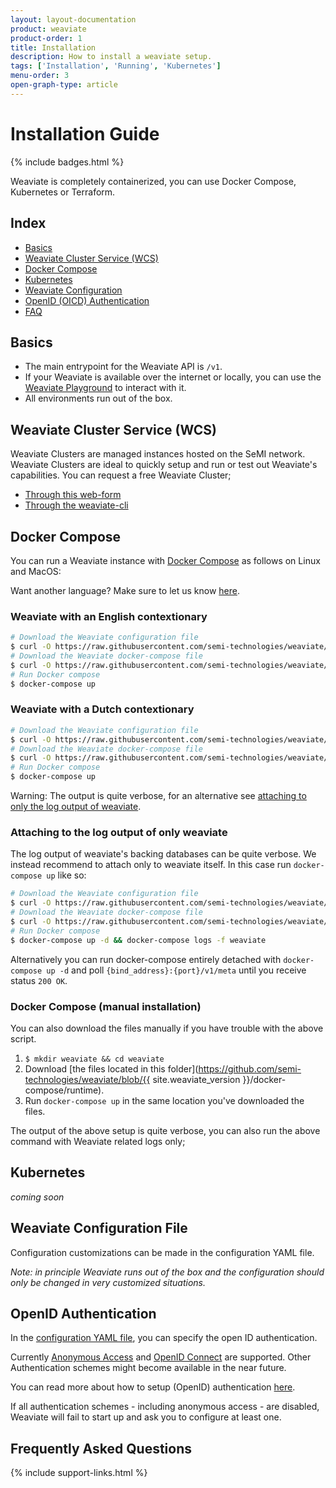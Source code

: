 ```yaml
---
layout: layout-documentation
product: weaviate
product-order: 1
title: Installation
description: How to install a weaviate setup.
tags: ['Installation', 'Running', 'Kubernetes']
menu-order: 3
open-graph-type: article
---
```


# Installation Guide

{% include badges.html %}

Weaviate is completely containerized, you can use Docker Compose, Kubernetes or Terraform.

## Index

- [Basics](#basics)
- [Weaviate Cluster Service (WCS)](#weaviate-sandbox)
- [Docker Compose](#docker-compose)
- [Kubernetes](#kubernetes)
- [Weaviate Configuration](#weaviate-configuration-file)
- [OpenID (OICD) Authentication](#openid-authentication)
- [FAQ](#frequently-asked-questions)

## Basics

- The main entrypoint for the Weaviate API is `/v1`.
- If your Weaviate is available over the internet or locally, you can use the [Weaviate Playground](http://playground.semi.technology) to interact with it.
- All environments run out of the box.

## Weaviate Cluster Service (WCS)

Weaviate Clusters are managed instances hosted on the SeMI network. Weaviate Clusters are ideal to quickly setup and run or test out Weaviate's capabilities. You can request a free Weaviate Cluster;

- [Through this web-form](/weaviate-cluster/)
- [Through the weaviate-cli](/guides/weaviate-cli/current/sandbox-cluster)

## Docker Compose

You can run a Weaviate instance with [Docker Compose](https://docs.docker.com/compose/) as follows on Linux and MacOS:

Want another language? Make sure to let us know [here](https://github.com/semi-technologies/weaviate/issues).

### Weaviate with an English contextionary

```bash
# Download the Weaviate configuration file
$ curl -O https://raw.githubusercontent.com/semi-technologies/weaviate/{{ site.weaviate_version }}/docker-compose/runtime/en/config.yaml
# Download the Weaviate docker-compose file
$ curl -O https://raw.githubusercontent.com/semi-technologies/weaviate/{{ site.weaviate_version }}/docker-compose/runtime/en/docker-compose.yml
# Run Docker compose
$ docker-compose up
```

### Weaviate with a Dutch contextionary

```bash
# Download the Weaviate configuration file
$ curl -O https://raw.githubusercontent.com/semi-technologies/weaviate/{{ site.weaviate_version }}/docker-compose/runtime/nl/config.yaml
# Download the Weaviate docker-compose file
$ curl -O https://raw.githubusercontent.com/semi-technologies/weaviate/{{ site.weaviate_version }}/docker-compose/runtime/nl/docker-compose.yml
# Run Docker compose
$ docker-compose up
```

Warning: The output is quite verbose, for an alternative see [attaching to only
the log output of weaviate](#attaching-to-the-log-output-of-only-weaviate).

### Attaching to the log output of only weaviate

The log output of weaviate's backing databases can be quite verbose. We instead
recommend to attach only to weaviate itself. In this case run `docker-compose
up` like so:

```bash
# Download the Weaviate configuration file
$ curl -O https://raw.githubusercontent.com/semi-technologies/weaviate/{{ site.weaviate_version }}/docker-compose/runtime/config.yaml
# Download the Weaviate docker-compose file
$ curl -O https://raw.githubusercontent.com/semi-technologies/weaviate/{{ site.weaviate_version }}/docker-compose/runtime/docker-compose.yml
# Run Docker compose
$ docker-compose up -d && docker-compose logs -f weaviate
```

Alternatively you can run docker-compose entirely detached with `docker-compose
up -d` and poll `{bind_address}:{port}/v1/meta` until you receive
status `200 OK`.

### Docker Compose (manual installation)

You can also download the files manually if you have trouble with the above script.

1. `$ mkdir weaviate && cd weaviate` 
2. Download [the files located in this folder](https://github.com/semi-technologies/weaviate/blob/{{ site.weaviate_version }}/docker-compose/runtime).
3. Run `docker-compose up` in the same location you've downloaded the files.

The output of the above setup is quite verbose, you can also run the above command with Weaviate related logs only;

## Kubernetes

_coming soon_

## Weaviate Configuration File

Configuration customizations can be made in the configuration YAML file.

_Note: in principle Weaviate runs out of the box and the configuration should only be changed in very customized situations._

## OpenID Authentication

In the [configuration YAML file](https://github.com/semi-technologies/weaviate/blob/master/docker-compose/runtime/config.yaml), you can specify the open ID authentication.

Currently [Anonymous Access](authentication#anonymous-access) and [OpenID
Connect](authentication#openid-connect-oidc) are supported. Other Authentication schemes
might become available in the near future.

You can read more about how to setup (OpenID) authentication [here](authentication#openid-details).

If all authentication schemes - including anonymous access - are disabled,
Weaviate will fail to start up and ask you to configure at least one.

## Frequently Asked Questions

{% include support-links.html %}